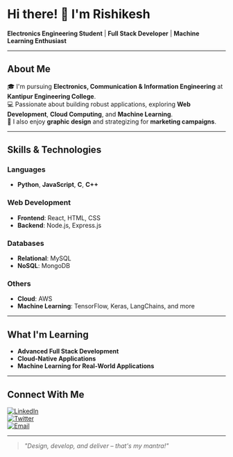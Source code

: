 # Hi there! 👋 I'm Rishikesh

**Electronics Engineering Student** | **Full Stack Developer** | **Machine Learning Enthusiast**

---

## About Me

🎓 I'm pursuing **Electronics, Communication & Information Engineering** at **Kantipur Engineering College**.  
💻 Passionate about building robust applications, exploring **Web Development**, **Cloud Computing**, and **Machine Learning**.  
🎨 I also enjoy **graphic design** and strategizing for **marketing campaigns**.

---

## Skills & Technologies

### Languages
- **Python**, **JavaScript**, **C**, **C++**

### Web Development
- **Frontend**: React, HTML, CSS
- **Backend**: Node.js, Express.js

### Databases
- **Relational**: MySQL
- **NoSQL**: MongoDB

### Others
- **Cloud**: AWS
- **Machine Learning**: TensorFlow, Keras, LangChains, and more

---

## What I'm Learning
- **Advanced Full Stack Development**
- **Cloud-Native Applications**
- **Machine Learning for Real-World Applications**

---

## Connect With Me

[![LinkedIn](https://img.shields.io/badge/-LinkedIn-0077B5?style=flat&logo=LinkedIn&logoColor=white)](https://linkedin.com/in/rishikeshgautam)  
[![Twitter](https://img.shields.io/badge/-Twitter-1DA1F2?style=flat&logo=Twitter&logoColor=white)](https://twitter.com/rishishares)  
[![Email](https://img.shields.io/badge/-Email-D14836?style=flat&logo=Gmail&logoColor=white)](mailto:hi@rishikesh.info.np)

---

> _"Design, develop, and deliver – that's my mantra!"_